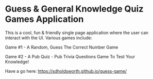 # Guess & General Knowledge Quiz Games Application

This is a cool, fun & friendly single page application where the user can interact with the UI. Various games include:

Game #1 - A Random, Guess The Correct Number Game

Game #2 - A Pub Quiz - Pub Trivia Questions Game To Test Your Knowledge!

Have a go here: https://sdholdsworth.github.io/guess-game/
